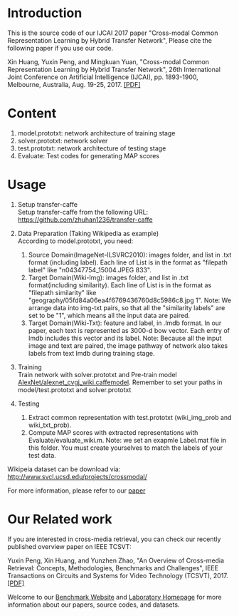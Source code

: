 # Introduction
This is the source code of our IJCAI 2017 paper "Cross-modal Common Representation Learning by Hybrid Transfer Network", Please cite the following paper if you use our code.

Xin Huang, Yuxin Peng, and Mingkuan Yuan, "Cross-modal Common Representation Learning by Hybrid Transfer Network", 26th International Joint Conference on Artificial Intelligence (IJCAI), pp. 1893-1900, Melbourne, Australia, Aug. 19-25, 2017. [[PDF]](http://www.icst.pku.edu.cn/mipl/tiki-download_file.php?fileId=400)

# Content
1. model.prototxt: network architecture of training stage
2. solver.prototxt: network solver
3. test.prototxt: network architecture of testing stage
4. Evaluate: Test codes for generating MAP scores


# Usage
1. Setup transfer-caffe  
Setup transfer-caffe from the following URL: https://github.com/zhuhan1236/transfer-caffe

2. Data Preparation (Taking Wikipedia as example)  
   According to model.prototxt, you need:
   1. Source Domain(ImageNet-ILSVRC2010): images folder, and list in .txt format (including label). Each line of List is in the format as "filepath label" like "n04347754_15004.JPEG 833".
   1. Target Domain(Wiki-Img): images folder, and list in .txt format(including similarity). Each line of List is in the format as "filepath similarity" like "geography/05fd84a06ea4f6769436760d8c5986c8.jpg 1". Note: We arrange data into img-txt pairs, so that all the "similarity labels" are set to be "1", which means all the input data are paired.
   1. Target Domain(Wiki-Txt): feature and label, in .lmdb format. In our paper, each text is represented as 3000-d bow vector. Each entry of lmdb includes this vector and its label. Note: Because all the input image and text are paired, the image pathway of network also takes labels from text lmdb during training stage.

3. Training  
 Train network with solver.prototxt and Pre-train model [AlexNet/alexnet_cvgj_wiki.caffemodel](http://www.icst.pku.edu.cn/mipl/tiki-download_file.php?fileId=1005). Remember to set your paths in model/test.prototxt and solver.prototxt

4. Testing  
   1. Extract common representation with test.prototxt (wiki_img_prob and wiki_txt_prob).  
   1. Compute MAP scores with extracted representations with Evaluate/evaluate_wiki.m. Note: we set an exapmle Label.mat file in this folder. You must create yourselves to match the labels of your test data.

Wikipeia dataset can be download via: http://www.svcl.ucsd.edu/projects/crossmodal/ 

For more information, please refer to our [paper](http://www.icst.pku.edu.cn/mipl/tiki-download_file.php?fileId=400)

# Our Related work
If you are interested in cross-media retrieval, you can check our recently published overview paper on IEEE TCSVT:

Yuxin Peng, Xin Huang, and Yunzhen Zhao, "An Overview of Cross-media Retrieval: Concepts, Methodologies, Benchmarks and Challenges", IEEE Transactions on Circuits and Systems for Video Technology (TCSVT), 2017.[[PDF]](http://www.icst.pku.edu.cn/mipl/tiki-download_file.php?fileId=376)

Welcome to our [Benchmark Website](http://www.icst.pku.edu.cn/mipl/xmedia) and [Laboratory Homepage](http://www.icst.pku.edu.cn/mipl) for more information about our papers, source codes, and datasets.
